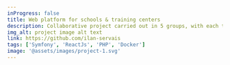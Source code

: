 ```yaml
---
inProgress: false
title: Web platform for schools & training centers
description: Collaborative project carried out in 5 groups, with each team developing specific functionalities (user management, educational content, internal communication, etc.)
img_alt: project image alt text
link: https://github.com/ilan-servais
tags: ['Symfony', 'ReactJs', 'PHP', 'Docker']
image: '@assets/images/project-1.svg'
---
```

